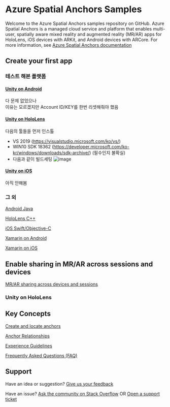 # Azure Spatial Anchors Samples

Welcome to the Azure Spatial Anchors samples repository on GitHub. Azure Spatial Anchors is a managed cloud service and platform that enables multi-user, spatially aware mixed reality and augmented reality (MR/AR) apps for HoloLens, iOS devices with ARKit, and Android devices with ARCore. For more information, see [Azure Spatial Anchors documentation](https://docs.microsoft.com/azure/spatial-anchors/overview "Azure Spatial Anchors Documentation")

## Create your first app

### 테스트 해본 플랫폼

#### [Unity on Android](https://docs.microsoft.com/azure/spatial-anchors/quickstarts/get-started-unity-android "Unity Android Quickstart")
다 문제 없었으나  
이유는 모르겠지만 Account ID/KEY를 한번 리셋해줘야 했음


#### [Unity on HoloLens](https://docs.microsoft.com/azure/spatial-anchors/quickstarts/get-started-unity-hololens "Unity HoloLens Quickstart")
다음의 툴들을 먼저 인스톨  
 - VS 2019 (https://visualstudio.microsoft.com/ko/vs/)
 - WIN10 SDK 18362 (https://developer.microsoft.com/ko-kr/windows/downloads/sdk-archive/) (필수인지 불확실)
 - 다음과 같이 빌드세팅
 ![image](https://user-images.githubusercontent.com/11454375/77286674-19a2da80-6d17-11ea-9648-f36faf4340d7.png)
 

#### [Unity on iOS](https://docs.microsoft.com/azure/spatial-anchors/quickstarts/get-started-unity-ios "Unity iOS Quickstart")
아직 안해봄  

### 그 외

[Android Java](https://docs.microsoft.com/azure/spatial-anchors/quickstarts/get-started-android "Android Quickstart")

[HoloLens C++](https://docs.microsoft.com/azure/spatial-anchors/quickstarts/get-started-hololens "HoloLens C++ Quickstart")

[iOS Swift/Objective-C](https://docs.microsoft.com/azure/spatial-anchors/quickstarts/get-started-ios "iOS Quickstart")



[Xamarin on Android](https://docs.microsoft.com/azure/spatial-anchors/quickstarts/get-started-xamarin-android "Xamarin Android Quickstart")

[Xamarin on iOS](https://docs.microsoft.com/azure/spatial-anchors/quickstarts/get-started-xamarin-ios "Xamarin iOS Quickstart")

## Enable sharing in MR/AR across sessions and devices

[MR/AR sharing across devices and sessions](https://docs.microsoft.com/azure/spatial-anchors/tutorials/tutorial-use-cosmos-db-to-store-anchors "Sharing across sessions")

### Unity on HoloLens


## Key Concepts

[Create and locate anchors](https://docs.microsoft.com/azure/spatial-anchors/concepts/create-locate-anchors-unity "Create/locate anchors")

[Anchor Relationships](https://docs.microsoft.com/azure/spatial-anchors/concepts/anchor-relationships-way-finding "Anchor Relationships")

[Experience Guidelines](https://docs.microsoft.com/en-us/azure/spatial-anchors/concepts/guidelines-effective-anchor-experiences "Experience Guidelines")

[Frequently Asked Questions (FAQ)](https://docs.microsoft.com/azure/spatial-anchors/spatial-anchor-faq "FAQ")

## Support

Have an idea or suggestion? [Give us your feedback](https://feedback.azure.com/forums/919252-azure-spatial-anchors "Feedback")

Have an issue? [Ask the community on Stack Overflow](https://stackoverflow.com/questions/tagged/azure-spatial-anchors "Stack Overflow") OR [Open a support ticket](https://docs.microsoft.com/azure/spatial-anchors/spatial-anchor-support "Support Ticket")
